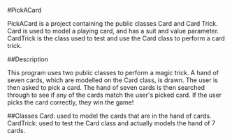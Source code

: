 #PickACard

PickACard is a project containing the public classes Card and Card Trick.
Card is used to model a playing card, and has a suit and value parameter.
CardTrick is the class used to test and use the Card class to perform a card trick.

##Description

This program uses two public classes to perform a magic trick. A hand of seven cards,
which are modelled on the Card class, is drawn. The user is then asked to pick a card.
The hand of seven cards is then searched through to see if any of the cards match
the user's picked card. If the user picks the card correctly, they win the game!

##Classes
Card: used to model the cards that are in the hand of cards.
CardTrick: used to test the Card class and actually models the hand of 7 cards.


